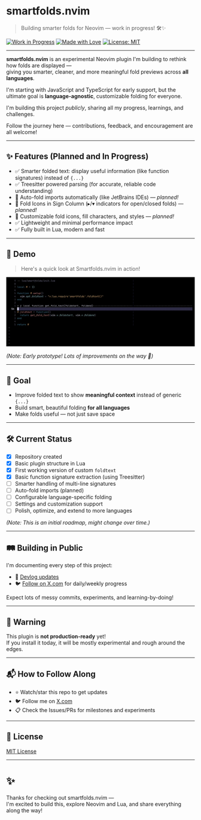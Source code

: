 # smartfolds.nvim

> Building smarter folds for Neovim — work in progress! 🛠️✨

[![Work in Progress](https://img.shields.io/badge/status-work%20in%20progress-yellow.svg)](https://github.com/theseifhassan/smartfolds.nvim)
[![Made with Love](https://img.shields.io/badge/made%20with-%E2%9D%A4-red.svg)](https://github.com/theseifhassan)
[![License: MIT](https://img.shields.io/badge/License-MIT-blue.svg)](LICENSE)

---

**smartfolds.nvim** is an experimental Neovim plugin I'm building to rethink how folds are displayed —  
giving you smarter, cleaner, and more meaningful fold previews across **all languages**.

I'm starting with JavaScript and TypeScript for early support, but the ultimate goal is **language-agnostic**, customizable folding for everyone.

I'm building this project *publicly*, sharing all my progress, learnings, and challenges.

Follow the journey here — contributions, feedback, and encouragement are all welcome!

---

## ✨ Features (Planned and In Progress)

- ✅ Smarter folded text: display useful information (like function signatures) instead of `{...}`
- ✅ Treesitter powered parsing (for accurate, reliable code understanding)
- 🚧 Auto-fold imports automatically (like JetBrains IDEs) — *planned!*
- 🚧 Fold Icons in Sign Column (▸/▾ indicators for open/closed folds) — *planned!*
- 🚧 Customizable fold icons, fill characters, and styles — *planned!*
- ✅ Lightweight and minimal performance impact
- ✅ Fully built in Lua, modern and fast

---

## 🎥 Demo

> Here's a quick look at Smartfolds.nvim in action!

![Demo Video](./assets/demo.gif)

_(Note: Early prototype! Lots of improvements on the way 🚀)_

---

## 📖 Goal

- Improve folded text to show **meaningful context** instead of generic `{...}`
- Build smart, beautiful folding **for all languages**
- Make folds useful — not just save space

---

## 🛠 Current Status

- [x] Repository created
- [x] Basic plugin structure in Lua
- [x] First working version of custom `foldtext`
- [x] Basic function signature extraction (using Treesitter)
- [ ] Smarter handling of multi-line signatures
- [ ] Auto-fold imports (planned)
- [ ] Configurable language-specific folding
- [ ] Settings and customization support
- [ ] Polish, optimize, and extend to more languages

_(Note: This is an initial roadmap, might change over time.)_

---

## 🛤️ Building in Public

I'm documenting every step of this project:

- 📝 [Devlog updates](https://devlog.seifhassan.dev)
- 🐦 [Follow on X.com](https://x.com/theseifhassan) for daily/weekly progress

Expect lots of messy commits, experiments, and learning-by-doing!

---

## 🚧 Warning

This plugin is **not production-ready** yet!  
If you install it today, it will be mostly experimental and rough around the edges.

---

## 📬 How to Follow Along

- ⭐ Watch/star this repo to get updates
- 🐦 Follow me on [X.com](https://x.com/theseifhassan)
- 📋 Check the Issues/PRs for milestones and experiments

---

## 📜 License

[MIT License](LICENSE)

---

# ✨

Thanks for checking out smartfolds.nvim —  
I'm excited to build this, explore Neovim and Lua, and share everything along the way!

